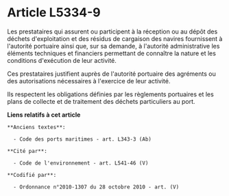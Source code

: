 # Article L5334-9

Les prestataires qui assurent ou participent à la réception ou au dépôt des déchets d'exploitation et des résidus de
cargaison des navires fournissent à l'autorité portuaire ainsi que, sur sa demande, à l'autorité administrative les éléments
techniques et financiers permettant de connaître la nature et les conditions d'exécution de leur activité.

Ces prestataires justifient auprès de l'autorité portuaire des agréments ou des autorisations nécessaires à l'exercice de
leur activité.

Ils respectent les obligations définies par les règlements portuaires et les plans de collecte et de traitement des déchets
particuliers au port.

**Liens relatifs à cet article**

	**Anciens textes**:

	  - Code des ports maritimes - art. L343-3 (Ab)

	**Cité par**:

	  - Code de l'environnement - art. L541-46 (V)

	**Codifié par**:

	  - Ordonnance n°2010-1307 du 28 octobre 2010 - art. (V)

